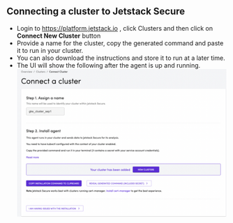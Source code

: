 ## Connecting a cluster to Jetstack Secure 
- Login to https://platform.jetstack.io , click Clusters and then click on **Connect New Cluster** button
- Provide a name for the cluster, copy the generated command and paste it to run in your cluster.
- You can also download the instructions and store it to run at a later time.
- The UI will show the following after the agent is up and running. 
![Jetstack Secure Cluster Registration](../images/jetstack-secure.png)

